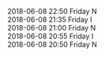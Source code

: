 2018-06-08 22:50 Friday  N  
2018-06-08 21:35 Friday  I  
2018-06-08 21:00 Friday  N  
2018-06-08 20:55 Friday  I  
2018-06-08 20:50 Friday  N  
